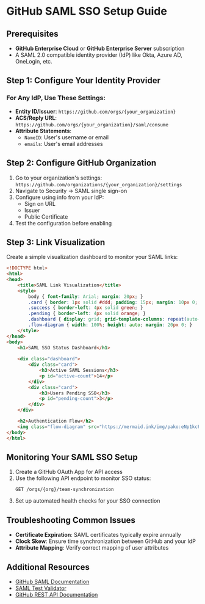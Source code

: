 # GitHub SAML SSO Setup Guide

## Prerequisites

- **GitHub Enterprise Cloud** or **GitHub Enterprise Server** subscription
- A SAML 2.0 compatible identity provider (IdP) like Okta, Azure AD, OneLogin, etc.

## Step 1: Configure Your Identity Provider

### For Any IdP, Use These Settings:

- **Entity ID/Issuer**: `https://github.com/orgs/{your_organization}`
- **ACS/Reply URL**: `https://github.com/orgs/{your_organization}/saml/consume`
- **Attribute Statements**: 
  - `NameID`: User's username or email
  - `emails`: User's email addresses

## Step 2: Configure GitHub Organization

1. Go to your organization's settings: `https://github.com/organizations/{your_organization}/settings`
2. Navigate to Security → SAML single sign-on
3. Configure using info from your IdP:
   - Sign on URL
   - Issuer
   - Public Certificate
4. Test the configuration before enabling

## Step 3: Link Visualization

Create a simple visualization dashboard to monitor your SAML links:

```html
<!DOCTYPE html>
<html>
<head>
    <title>SAML Link Visualization</title>
    <style>
        body { font-family: Arial; margin: 20px; }
        .card { border: 1px solid #ddd; padding: 15px; margin: 10px 0; border-radius: 4px; }
        .success { border-left: 4px solid green; }
        .pending { border-left: 4px solid orange; }
        .dashboard { display: grid; grid-template-columns: repeat(auto-fill, minmax(300px, 1fr)); gap: 15px; }
        .flow-diagram { width: 100%; height: auto; margin: 20px 0; }
    </style>
</head>
<body>
    <h1>SAML SSO Status Dashboard</h1>
    
    <div class="dashboard">
        <div class="card">
            <h3>Active SAML Sessions</h3>
            <p id="active-count">14</p>
        </div>
        <div class="card">
            <h3>Users Pending SSO</h3>
            <p id="pending-count">3</p>
        </div>
    </div>

    <h2>Authentication Flow</h2>
    <img class="flow-diagram" src="https://mermaid.ink/img/pako:eNp1kcFqwzAQRH9F7CmFQP7AhxQa6KGUQi499LRIq7UtiC2hldKE4H-v5LhO2tLVzs68ZdidaMkU0gEfxPBmnZwoPsZ7YYzlIMaXl81-ow-gDw_QTDM49quLd0dWYPYIeQlnEOt3EHJd9S26UJ2Cr5KuwfVlsV1fYHl-4eCuVj5S3GgozxOFoT5XDdLnC_5wtgNtvEzc9YPi4GJGhWOqiZNQ1lUW5S-F5eIdGBcTa8mFYVc-GnW8eTJu29RtT8fh3LuGTuLvF0zEtYOvE_VCG7wUqRO5oiikaEMWtOBJn6QdpUEqSLyUl0rkKM0FnX0bGqQZBP7G40BhOEj4PqLQRy81Bvat9CWHf5GYp1U?type=png" alt="SAML Flow Diagram">
</body>
</html>
```

## Monitoring Your SAML SSO Setup

1. Create a GitHub OAuth App for API access
2. Use the following API endpoint to monitor SSO status:
   ```
   GET /orgs/{org}/team-synchronization
   ```
3. Set up automated health checks for your SSO connection

## Troubleshooting Common Issues

- **Certificate Expiration**: SAML certificates typically expire annually
- **Clock Skew**: Ensure time synchronization between GitHub and your IdP
- **Attribute Mapping**: Verify correct mapping of user attributes

## Additional Resources

- [GitHub SAML Documentation](https://docs.github.com/en/enterprise-cloud@latest/organizations/managing-saml-single-sign-on-for-your-organization)
- [SAML Test Validator](https://www.samltool.com/validate_response.php)
- [GitHub REST API Documentation](https://docs.github.com/en/rest/reference)
